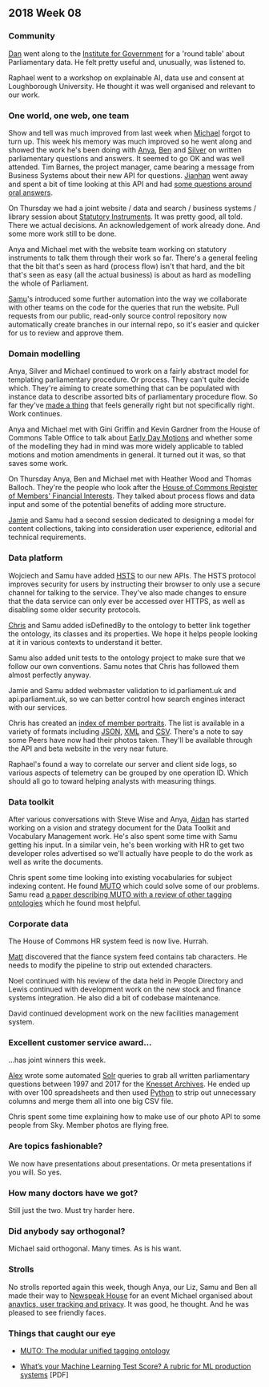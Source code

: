 ## 2018 Week 08

### Community

[Dan](https://twitter.com/dasbarret) went along to the [Institute for Government](https://www.instituteforgovernment.org.uk/) for a 'round table' about Parliamentary data. He felt pretty useful and, unusually, was listened to.

Raphael went to a workshop on explainable AI, data use and consent at Loughborough University. He thought it was well organised and relevant to our work.

### One world, one web, one team

Show and tell was much improved from last week when [Michael](https://twitter.com/fantasticlife) forgot to turn up. This week his memory was much improved so he went along and showed the work he's been doing with [Anya](https://twitter.com/bitten_), [Ben](https://twitter.com/benwoodhams) and [Silver](https://twitter.com/silveroliver) on written parliamentary questions and answers. It seemed to go OK and was well attended. Tim Barnes, the project manager, came bearing a message from Business Systems about their new API for questions. [Jianhan](https://twitter.com/jianhanzhu) went away and spent a bit of time looking at this API and had [some questions around oral answers](https://twitter.com/jianhanzhu/status/966628080113586176).

On Thursday we had a joint website / data and search / business systems / library session about [Statutory Instruments](http://www.parliament.uk/business/bills-and-legislation/secondary-legislation/statutory-instruments/). It was pretty good, all told. There we actual decisions. An acknowledgement of work already done. And some more work still to be done.

Anya and Michael met with the website team working on statutory instruments to talk them through their work so far. There's a general feeling that the bit that's seen as hard (process flow) isn't that hard, and the bit that's seen as easy (all the actual business) is about as hard as modelling the whole of Parliament.

[Samu](https://twitter.com/langsamu)'s introduced some further automation into the way we collaborate with other teams on the code for the queries that run the website. Pull requests from our public, read-only source control repository now automatically create branches in our internal repo, so it's easier and quicker for us to review and approve them.

### Domain modelling

Anya, Silver and Michael continued to work on a fairly abstract model for templating parliamentary procedure. Or process. They can't quite decide which. They're aiming to create something that can be populated with instance data to describe assorted bits of parliamentary procedure flow. So far they've [made a thing](https://ukparliament.github.io/ontologies/procedure/procedure-ontology.html) that feels generally right but not specifically right. Work continues.

Anya and Michael met with Gini Griffin and Kevin Gardner from the House of Commons Table Office to talk about [Early Day Motions](http://www.parliament.uk/site-information/glossary/early-day-motions/) and whether some of the modelling they had in mind was more widely applicable to tabled motions and motion amendments in general. It turned out it was, so that saves some work.

On Thursday Anya, Ben and Michael met with Heather Wood and Thomas Balloch. They're the people who look after the [House of Commons Register of Members' Financial Interests](https://www.parliament.uk/mps-lords-and-offices/standards-and-financial-interests/parliamentary-commissioner-for-standards/registers-of-interests/register-of-members-financial-interests/). They talked about process flows and data input and some of the potential benefits of adding more structure.

[Jamie](https://twitter.com/oddtype) and Samu had a second session dedicated to designing a model for content collections, taking into consideration user experience, editorial and technical requirements.

### Data platform

Wojciech and Samu have added [HSTS](https://en.wikipedia.org/wiki/HTTP_Strict_Transport_Security) to our new APIs.
The HSTS protocol improves security for users by instructing their browser to only use a secure channel for talking to the service. They've also made changes to ensure that the data service can only ever be accessed over HTTPS, as well as disabling some older security protocols.

[Chris](https://twitter.com/chrisalcockdev) and Samu added isDefinedBy to the ontology to better link together the ontology, its classes and its properties. We hope it helps people looking at it in various contexts to understand it better.

Samu also added unit tests to the ontology project to make sure that we follow our own conventions. Samu notes that Chris has followed them almost perfectly anyway.

Jamie and Samu added webmaster validation to id.parliament.uk and api.parliament.uk, so we can better control how search engines interact with our services.

Chris has created an [index of member portraits](https://api.parliament.uk/query/person_photo_index). The list is available in a variety of formats including [JSON](https://api.parliament.uk/query/person_photo_index.json), [XML](https://api.parliament.uk/query/person_photo_index.xml) and [CSV](https://api.parliament.uk/query/person_photo_index.csv). There's a note to say some Peers have now had their photos taken. They'll be available through the API and beta website in the very near future.

Raphael's found a way to correlate our server and client side logs, so various aspects of telemetry can be grouped by one operation ID. Which should all go to toward helping analysts with measuring things.

### Data toolkit

After various conversations with Steve Wise and Anya, [Aidan](https://twitter.com/aidan_morgan) has started working on a vision and strategy document for the Data Toolkit and Vocabulary Management work. He's also spent some time with Samu getting his input. In a similar vein, he's been working with HR to get two developer roles advertised so we'll actually have people to do the work as well as write the documents.

Chris spent some time looking into existing vocabularies for subject indexing content. He found [MUTO](https://www.researchgate.net/publication/220727264_MUTO_The_modular_unified_tagging_ontology) which could solve some of our problems. Samu read [a paper describing MUTO with a review of other tagging ontologies](https://www.researchgate.net/publication/220727264_MUTO_The_modular_unified_tagging_ontology) which he found most helpful.

### Corporate data

The House of Commons HR system feed is now live. Hurrah.

[Matt](https://twitter.com/matiasgermanico) discovered that the fiance system feed contains tab characters. He needs to modify the pipeline to strip out extended characters.

Noel continued with his review of the data held in People Directory and Lewis continued with development work on the new stock and finance systems integration. He also did a bit of codebase maintenance.
 
David continued development work on the new facilities management system.

### Excellent customer service award...

...has joint winners this week.

[Alex](https://twitter.com/alexedwardh) wrote some automated [Solr](http://lucene.apache.org/solr/) queries to grab all written parliamentary questions between 1997 and 2017 for the [Knesset Archives](https://www.knesset.gov.il/archive/eng/ArchiveIntro_eng.htm). He ended up with over 100 spreadsheets and then used [Python](https://www.python.org/) to strip out unnecessary columns and merge them all into one big CSV file.

Chris spent some time explaining how to make use of our photo API to some people from Sky. Member photos are flying free.

### Are topics fashionable?

We now have presentations about presentations. Or meta presentations if you will. So yes.

### How many doctors have we got?

Still just the two. Must try harder here.

### Did anybody say orthogonal?

Michael said orthogonal. Many times. As is his want.

### Strolls

No strolls reported again this week, though Anya, our Liz, Samu and Ben all made their way to [Newspeak House](https://www.nwspk.com/) for an event Michael organised about [anaytics, user tracking and privacy](https://attending.io/events/analytics-tracking-and-privacy-in-the-public-sector). It was good, he thought. And he was pleased to see friendly faces.

### Things that caught our eye

* [MUTO: The modular unified tagging ontology](https://www.researchgate.net/publication/220727264_MUTO_The_modular_unified_tagging_ontology)

* [What’s your Machine Learning Test Score? A rubric for ML production systems](https://www.eecs.tufts.edu/~dsculley/papers/ml_test_score.pdf) [PDF]